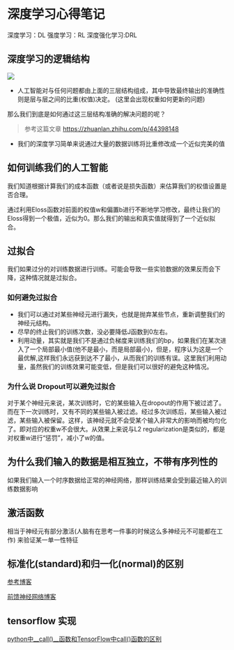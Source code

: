 # 深度学习心得笔记

深度学习：DL
强度学习：RL
深度强化学习:DRL

## 深度学习的逻辑结构

![](https://ai-studio-static-online.cdn.bcebos.com/24ba46820718419da5b164c55410fa871bc1dc870377440894dae3a77b85957d)

* 人工智能对与任何问题都由上面的三层结构组成，其中导致最终输出的准确性则是层与层之间的比重(权值)决定。
(这里会出现权重如何更新的问题)

那么我们到底是如何通过这三层结构准确的解决问题的呢？

> 参考这篇文章 https://zhuanlan.zhihu.com/p/44398148

* 我们的深度学习简单来说通过大量的数据训练将比重修改成一个近似完美的值

## 如何训练我们的人工智能

我们知道根据计算我们的成本函数（或者说是损失函数）来估算我们的权值设置是否合理。

通过利用Eloss函数对前面的权值w和偏置b进行不断地学习修改，最终让我们的Eloss得到一个极值，近似为0。那么我们的输出和真实值就得到了一个近似拟合。

## 过拟合

我们如果过分的对训练数据进行训练。可能会导致一些实验数据的效果反而会下降，这种情况就是过拟合。

### 如何避免过拟合
* 我们可以通过对某些神经元进行漏失，也就是抛弃某些节点，重新调整我们的神经元结构。
* 尽早的终止我们的训练次数，没必要降低J函数到0左右。
* 利用动量，其实就是我们不是通过负梯度来训练我们的bp，如果我们在某次进入了一个局部最小值(他不是最小，而是局部最小)，但是，程序认为这是一个最优解,这样我们永远获到达不了最小，从而我们的训练有误。这里我们利用动量，虽然我们的训练效果可能变低，但是我们可以很好的避免这种情况。


### 为什么说 Dropout可以避免过拟合

对于某个神经元来说，某次训练时，它的某些输入在dropout的作用下被过滤了。而在下一次训练时，又有不同的某些输入被过滤。经过多次训练后，某些输入被过滤，某些输入被保留。这样，该神经元就不会受某个输入非常大的影响而被均匀化了。即对应的权重w不会很大。从效果上来说与L2 regularization是类似的，都是对权重w进行“惩罚”，减小了w的值。

## 为什么我们输入的数据是相互独立，不带有序列性的

如果我们输入一个时序数据给正常的神经网络，那样训练结果会受到最近输入的训练数据影响


## 激活函数
 相当于神经元有部分激活(人脑有在思考一件事的时候这么多神经元不可能都在工作) 来验证某一单一性特征


## 标准化(standard)和归一化(normal)的区别
[参考博客](https://blog.csdn.net/weixin_36604953/article/details/102652160)

[前馈神经网络博客](https://www.cnblogs.com/lugendary/p/16088570.html#%E5%89%8D%E9%A6%88%E7%BD%91%E7%BB%9C)


## tensorflow 实现

[python中__call()__函数和TensorFlow中call()函数的区别](https://blog.csdn.net/dream_to_dream/article/details/115295662)